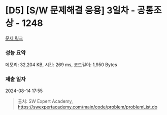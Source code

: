 # [D5] [S/W 문제해결 응용] 3일차 - 공통조상 - 1248 

[문제 링크](https://swexpertacademy.com/main/code/problem/problemDetail.do?contestProbId=AV15PTkqAPYCFAYD) 

### 성능 요약

메모리: 32,204 KB, 시간: 269 ms, 코드길이: 1,950 Bytes

### 제출 일자

2024-08-14 17:55



> 출처: SW Expert Academy, https://swexpertacademy.com/main/code/problem/problemList.do